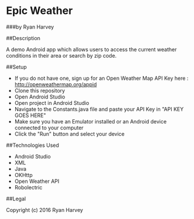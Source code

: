 # Epic Weather

###by Ryan Harvey

##Description

A demo Android app which allows users to access the current weather conditions in their area or search by zip code. 

##Setup 

* If you do not have one, sign up for an Open Weather Map API Key here : http://openweathermap.org/appid
* Clone this repository 
* Open Android Studio
* Open project in Android Studio
* Navigate to the Constants.java file and paste your API Key in "API KEY GOES HERE"
* Make sure you have an Emulator installed or an Android device connected to your computer
* Click the "Run" button and select your device

##Technologies Used
 
* Android Studio
* XML
* Java
* OKHttp
* Open Weather API
* Robolectric

##Legal

Copyright (c) 2016 Ryan Harvey
